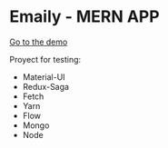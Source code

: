 # Emaily - MERN APP

[Go to the demo](https://saruba-emaily.herokuapp.com/)

Proyect for testing:

* Material-UI
* Redux-Saga
* Fetch
* Yarn
* Flow
* Mongo
* Node
